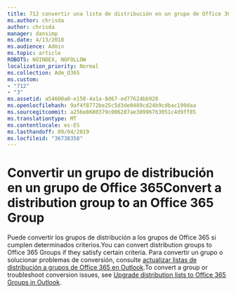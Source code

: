 ```yaml
---
title: 712 convertir una lista de distribución en un grupo de Office 365
ms.author: chrisda
author: chrisda
manager: dansimp
ms.date: 4/13/2018
ms.audience: Admin
ms.topic: article
ROBOTS: NOINDEX, NOFOLLOW
localization_priority: Normal
ms.collection: Adm_O365
ms.custom:
- "712"
- "3"
ms.assetid: a54600a0-e150-4a1a-8d67-ed77624bb928
ms.openlocfilehash: 9af4f8772be25c5d3de0489cd24b9cdbac199daa
ms.sourcegitcommit: a256e8680379c006287ae30996763051c4d9ff85
ms.translationtype: MT
ms.contentlocale: es-ES
ms.lasthandoff: 09/04/2019
ms.locfileid: "36738358"
---
```

# <a name="convert-a-distribution-group-to-an-office-365-group"></a><span data-ttu-id="21e84-102">Convertir un grupo de distribución en un grupo de Office 365</span><span class="sxs-lookup"><span data-stu-id="21e84-102">Convert a distribution group to an Office 365 Group</span></span>

<span data-ttu-id="21e84-103">Puede convertir los grupos de distribución a los grupos de Office 365 si cumplen determinados criterios.</span><span class="sxs-lookup"><span data-stu-id="21e84-103">You can convert distribution groups to Office 365 Groups if they satisfy certain criteria.</span></span> <span data-ttu-id="21e84-104">Para convertir un grupo o solucionar problemas de conversión, consulte [actualizar listas de distribución a grupos de Office 365 en Outlook](https://docs.microsoft.com/office365/admin/manage/upgrade-distribution-lists).</span><span class="sxs-lookup"><span data-stu-id="21e84-104">To convert a group or troubleshoot conversion issues, see [Upgrade distribution lists to Office 365 Groups in Outlook](https://docs.microsoft.com/office365/admin/manage/upgrade-distribution-lists).</span></span>
